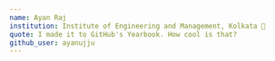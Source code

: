 ```yaml
---
name: Ayan Raj
institution: Institute of Engineering and Management, Kolkata 🚩
quote: I made it to GitHub's Yearbook. How cool is that?
github_user: ayanujju
---
```

